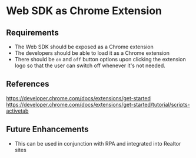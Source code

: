 # Web SDK as Chrome Extension

## Requirements
* The Web SDK should be exposed as a Chrome extension
* The developers should be able to load it as a Chrome extension
* There should be `on` and `off` button options upon clicking the extension logo so that the user can switch off whenever it's not needed.

## References
https://developer.chrome.com/docs/extensions/get-started
https://developer.chrome.com/docs/extensions/get-started/tutorial/scripts-activetab

## Future Enhancements
* This can be used in conjunction with RPA and integrated into Realtor sites
